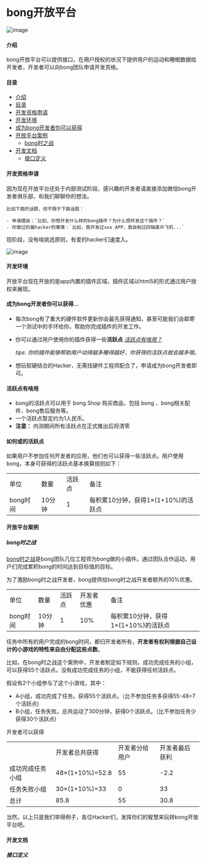 bong开放平台
================

![image](https://github.com/Ginshell/bongOpenPlatform/blob/master/documents/cover.png?raw=true)

#### 介绍

bong开放平台可以提供接口，在用户授权的状况下提供用户的运动和睡眠数据给开发者，开发者可以向bong团队申请开发资格。





#### 目录

- [介绍](#介绍)
- [目录](#目录)
- [开发资格申请](#开发资格申请)
- [开发环境](#开发环境)
- [成为bong开发者你可以获得](#成为bong开发者你可以获得)
- [开放平台案例](#开放平台案例)
	- [bong时之战](#bong时之战)
- [开发文档](#开发文档)
	- [接口定义](#接口定义)

#### 开发资格申请

因为现在开放平台还处于内部测试阶段，感兴趣的开发者请直接添加微信bong开发者俱乐部，和我们聊聊你的想法。

````
比如下面的话题，但不限于下面话题：

- 申请理由：`比如，你想开发什么样的bong插件？为什么想开发这个插件？`
- 你做过的最hacker的事情：`比如，我开发过xxx APP，我自制过四轴直升飞机...`
````

现阶段，没有啥挑选原则，有爱的hacker们速度入。

![image](https://github.com/Ginshell/bongOpenPlatform/blob/master/documents/qrcode.jpg?raw=true)


#### 开发环境
开放平台现在开放的是app内置的插件区域，插件区域以html5的形式通过用户授权来展现。

#### 成为bong开发者你可以获得...

- 每次bong有了重大的硬件软件更新你会最先获得通知，甚至可能我们会邮寄一个测试中的手环给你，帮助你完成插件的开发工作。

- 你可以通过用户使用你的插件获得一些**活跃点** [*活跃点有啥用？*](#活跃点有啥用)
  
  *tips: 你的插件能够帮助用户动得越多睡得越好，你获得的活跃点就会越多哦。* 
  
- 想玩软硬结合的Hacker，无需找硬件工程师配合了，申请成为bong开发者即可。


#### 活跃点有啥用
- bong的活跃点可以用于 bong Shop 购买商品，包括 bong 、bong相关配件、bong售后服务等。
- 一个活跃点暂定约为1人民币。
- **注意：** 内测期间所有活跃点在正式推出后将清零 

#### 如何或的活跃点
  如果用户不参加任何开发者的应用，他们也可以获得一些活跃点。用户使用bong，本身可获得的活跃点基本换算规则如下：
   <table class="table table-bordered table-striped table-condensed">
<tr>
<td> 单位 </td>
<td> 数量 </td>
<td> 活跃点 </td>
<td> 备注 </td>
</tr>

<tr>
<td> bong时间 </td>
<td> 10分钟 </td>
<td> 1 </td>
<td> 每积累10分钟，获得1×(1+10%)的活跃点 </td>
</tr>

</table>


#### 开放平台案例
##### bong时之战

  [bong时之战](https://github.com/Ginshell/bongOpenPlatform/wiki/bong%E6%97%B6%E4%B9%8B%E6%88%98)是bong团队几位工程师为bong做的小插件。通过团队合作运动，用户们完成累积bong的时间达到目标值的目标。
  
  为了激励bong时之战开发者，bong提供给bong时之战开发者额外的10%优惠。
  
 <table class="table table-bordered table-striped table-condensed">
<tr>
<td> 单位 </td>
<td> 数量 </td>
<td> 活跃点 </td>
<td> 开发者优惠 </td>
<td> 备注 </td>
</tr>

<tr>
<td> bong时间 </td>
<td> 10分钟 </td>
<td> 1 </td>
<td> 10% </td>
<td> 每积累10分钟，获得1×(1+10%)的活跃点 </td>
</tr>

</table>

任务中所有的用户完成的bong时间，都归开发者所有，**开发者有权利根据自己设计的小游戏的特性来自由分配这些点数**。

比如，在bong时之战这个案例中，开发者制定如下规则，成功完成任务的小组，可以获得55个活跃点。没有成功完成任务的小组，不能获得任何活跃点。

假设有2个小组参与了这个小游戏，其中：

- A小组，成功完成了任务。获得55个活跃点。（比不参加任务多获得55-48=7个活跃点)
- B小组，任务失败。总共运动了300分钟，获得0个活跃点。（比不参加任务少获得30个活跃点)

开发者可以获得

<table class="table table-bordered table-striped table-condensed">
<tr>
<td>  </td>
<td> 开发者总共获得 </td>
<td> 开发者分给用户 </td>
<td> 开发者最后获利 </td>
</tr>

<tr>
<td> 成功完成任务小组 </td>
<td> 48×(1+10%)=52.8 </td>
<td> 55 </td>
<td> -2.2 </td>
</tr>

<tr>
<td> 任务失败小组 </td>
<td> 30×(1+10%)=33 </td>
<td> 0 </td>
<td> 33 </td>
</tr>

<tr>
<td> 总计 </td>
<td>  85.8 </td>
<td> 55 </td>
<td> 30.8 </td>
</tr>

</table>

当然，以上只是我们举得例子，各位Hacker们，发挥你们的智慧来玩转bong开放平台吧。

#### 开发文档
##### 接口定义
